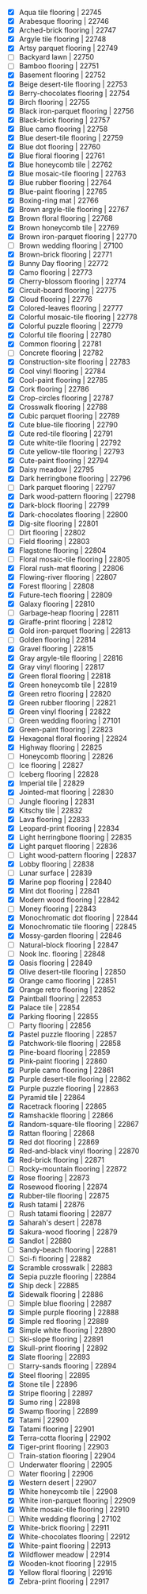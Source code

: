 - [x] Aqua tile flooring | 22745
- [x] Arabesque flooring | 22746
- [x] Arched-brick flooring | 22747
- [x] Argyle tile flooring | 22748
- [x] Artsy parquet flooring | 22749
- [ ] Backyard lawn | 22750
- [ ] Bamboo flooring | 22751
- [x] Basement flooring | 22752
- [x] Beige desert-tile flooring | 22753
- [x] Berry-chocolates flooring | 22754
- [x] Birch flooring | 22755
- [x] Black iron-parquet flooring | 22756
- [x] Black-brick flooring | 22757
- [x] Blue camo flooring | 22758
- [x] Blue desert-tile flooring | 22759
- [x] Blue dot flooring | 22760
- [x] Blue floral flooring | 22761
- [x] Blue honeycomb tile | 22762
- [x] Blue mosaic-tile flooring | 22763
- [x] Blue rubber flooring | 22764
- [x] Blue-paint flooring | 22765
- [x] Boxing-ring mat | 22766
- [x] Brown argyle-tile flooring | 22767
- [x] Brown floral flooring | 22768
- [x] Brown honeycomb tile | 22769
- [x] Brown iron-parquet flooring | 22770
- [ ] Brown wedding flooring | 27100
- [x] Brown-brick flooring | 22771
- [x] Bunny Day flooring | 22772
- [x] Camo flooring | 22773
- [x] Cherry-blossom flooring | 22774
- [x] Circuit-board flooring | 22775
- [x] Cloud flooring | 22776
- [x] Colored-leaves flooring | 22777
- [x] Colorful mosaic-tile flooring | 22778
- [x] Colorful puzzle flooring | 22779
- [x] Colorful tile flooring | 22780
- [x] Common flooring | 22781
- [ ] Concrete flooring | 22782
- [x] Construction-site flooring | 22783
- [x] Cool vinyl flooring | 22784
- [x] Cool-paint flooring | 22785
- [x] Cork flooring | 22786
- [x] Crop-circles flooring | 22787
- [x] Crosswalk flooring | 22788
- [x] Cubic parquet flooring | 22789
- [x] Cute blue-tile flooring | 22790
- [x] Cute red-tile flooring | 22791
- [x] Cute white-tile flooring | 22792
- [x] Cute yellow-tile flooring | 22793
- [x] Cute-paint flooring | 22794
- [x] Daisy meadow | 22795
- [x] Dark herringbone flooring | 22796
- [ ] Dark parquet flooring | 22797
- [x] Dark wood-pattern flooring | 22798
- [x] Dark-block flooring | 22799
- [x] Dark-chocolates flooring | 22800
- [x] Dig-site flooring | 22801
- [ ] Dirt flooring | 22802
- [ ] Field flooring | 22803
- [x] Flagstone flooring | 22804
- [ ] Floral mosaic-tile flooring | 22805
- [x] Floral rush-mat flooring | 22806
- [x] Flowing-river flooring | 22807
- [x] Forest flooring | 22808
- [x] Future-tech flooring | 22809
- [x] Galaxy flooring | 22810
- [ ] Garbage-heap flooring | 22811
- [x] Giraffe-print flooring | 22812
- [x] Gold iron-parquet flooring | 22813
- [ ] Golden flooring | 22814
- [x] Gravel flooring | 22815
- [x] Gray argyle-tile flooring | 22816
- [x] Gray vinyl flooring | 22817
- [x] Green floral flooring | 22818
- [x] Green honeycomb tile | 22819
- [x] Green retro flooring | 22820
- [x] Green rubber flooring | 22821
- [x] Green vinyl flooring | 22822
- [ ] Green wedding flooring | 27101
- [x] Green-paint flooring | 22823
- [x] Hexagonal floral flooring | 22824
- [x] Highway flooring | 22825
- [ ] Honeycomb flooring | 22826
- [ ] Ice flooring | 22827
- [ ] Iceberg flooring | 22828
- [x] Imperial tile | 22829
- [x] Jointed-mat flooring | 22830
- [ ] Jungle flooring | 22831
- [x] Kitschy tile | 22832
- [x] Lava flooring | 22833
- [x] Leopard-print flooring | 22834
- [x] Light herringbone flooring | 22835
- [x] Light parquet flooring | 22836
- [ ] Light wood-pattern flooring | 22837
- [x] Lobby flooring | 22838
- [ ] Lunar surface | 22839
- [x] Marine pop flooring | 22840
- [x] Mint dot flooring | 22841
- [x] Modern wood flooring | 22842
- [ ] Money flooring | 22843
- [x] Monochromatic dot flooring | 22844
- [x] Monochromatic tile flooring | 22845
- [x] Mossy-garden flooring | 22846
- [ ] Natural-block flooring | 22847
- [ ] Nook Inc. flooring | 22848
- [x] Oasis flooring | 22849
- [x] Olive desert-tile flooring | 22850
- [x] Orange camo flooring | 22851
- [x] Orange retro flooring | 22852
- [x] Paintball flooring | 22853
- [x] Palace tile | 22854
- [x] Parking flooring | 22855
- [ ] Party flooring | 22856
- [x] Pastel puzzle flooring | 22857
- [x] Patchwork-tile flooring | 22858
- [x] Pine-board flooring | 22859
- [x] Pink-paint flooring | 22860
- [x] Purple camo flooring | 22861
- [x] Purple desert-tile flooring | 22862
- [x] Purple puzzle flooring | 22863
- [x] Pyramid tile | 22864
- [x] Racetrack flooring | 22865
- [x] Ramshackle flooring | 22866
- [x] Random-square-tile flooring | 22867
- [x] Rattan flooring | 22868
- [x] Red dot flooring | 22869
- [x] Red-and-black vinyl flooring | 22870
- [x] Red-brick flooring | 22871
- [ ] Rocky-mountain flooring | 22872
- [x] Rose flooring | 22873
- [x] Rosewood flooring | 22874
- [x] Rubber-tile flooring | 22875
- [x] Rush tatami | 22876
- [ ] Rush tatami flooring | 22877
- [x] Saharah's desert | 22878
- [x] Sakura-wood flooring | 22879
- [x] Sandlot | 22880
- [ ] Sandy-beach flooring | 22881
- [ ] Sci-fi flooring | 22882
- [x] Scramble crosswalk | 22883
- [x] Sepia puzzle flooring | 22884
- [x] Ship deck | 22885
- [x] Sidewalk flooring | 22886
- [ ] Simple blue flooring | 22887
- [x] Simple purple flooring | 22888
- [x] Simple red flooring | 22889
- [x] Simple white flooring | 22890
- [ ] Ski-slope flooring | 22891
- [x] Skull-print flooring | 22892
- [x] Slate flooring | 22893
- [ ] Starry-sands flooring | 22894
- [x] Steel flooring | 22895
- [x] Stone tile | 22896
- [x] Stripe flooring | 22897
- [x] Sumo ring | 22898
- [x] Swamp flooring | 22899
- [x] Tatami | 22900
- [x] Tatami flooring | 22901
- [x] Terra-cotta flooring | 22902
- [x] Tiger-print flooring | 22903
- [ ] Train-station flooring | 22904
- [ ] Underwater flooring | 22905
- [ ] Water flooring | 22906
- [x] Western desert | 22907
- [x] White honeycomb tile | 22908
- [x] White iron-parquet flooring | 22909
- [x] White mosaic-tile flooring | 22910
- [ ] White wedding flooring | 27102
- [x] White-brick flooring | 22911
- [x] White-chocolates flooring | 22912
- [x] White-paint flooring | 22913
- [x] Wildflower meadow | 22914
- [x] Wooden-knot flooring | 22915
- [x] Yellow floral flooring | 22916
- [x] Zebra-print flooring | 22917
